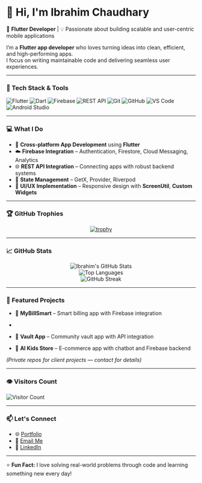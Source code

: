 # 👋 Hi, I'm Ibrahim Chaudhary  

🚀 **Flutter Developer** | 💡 Passionate about building scalable and user-centric mobile applications  

I’m a **Flutter app developer** who loves turning ideas into clean, efficient, and high-performing apps.  
I focus on writing maintainable code and delivering seamless user experiences.  

---

### 🧰 Tech Stack & Tools
![Flutter](https://img.shields.io/badge/Flutter-%2302569B.svg?style=for-the-badge&logo=Flutter&logoColor=white)
![Dart](https://img.shields.io/badge/Dart-%230175C2.svg?style=for-the-badge&logo=dart&logoColor=white)
![Firebase](https://img.shields.io/badge/Firebase-%23039BE5.svg?style=for-the-badge&logo=firebase)
![REST API](https://img.shields.io/badge/REST%20API-%23000000.svg?style=for-the-badge&logo=postman&logoColor=white)
![Git](https://img.shields.io/badge/Git-%23F05033.svg?style=for-the-badge&logo=git&logoColor=white)
![GitHub](https://img.shields.io/badge/GitHub-%23121011.svg?style=for-the-badge&logo=github&logoColor=white)
![VS Code](https://img.shields.io/badge/VS%20Code-%23007ACC.svg?style=for-the-badge&logo=visual-studio-code&logoColor=white)
![Android Studio](https://img.shields.io/badge/Android%20Studio-%233DDC84.svg?style=for-the-badge&logo=android-studio&logoColor=white)

---

### 💻 What I Do
- 📱 **Cross-platform App Development** using **Flutter**  
- ☁️ **Firebase Integration** – Authentication, Firestore, Cloud Messaging, Analytics  
- 🌐 **REST API Integration** – Connecting apps with robust backend systems  
- 🧠 **State Management** – GetX, Provider, Riverpod  
- 🎨 **UI/UX Implementation** – Responsive design with **ScreenUtil**, **Custom Widgets**

---

### 🏆 GitHub Trophies
<div align="center">
  
[![trophy](https://github-profile-trophy.vercel.app/?username=ibrahimkhalid9922&theme=algolia&no-frame=true&margin-w=10)](https://github.com/ryo-ma/github-profile-trophy)

</div>

---

### 📈 GitHub Stats
<div align="center">

![Ibrahim's GitHub Stats](https://github-readme-stats.vercel.app/api?username=ibrahimkhalid9922&show_icons=true&theme=tokyonight&count_private=true)  
![Top Languages](https://github-readme-stats.vercel.app/api/top-langs/?username=ibrahimkhalid9922&layout=compact&theme=tokyonight)  
![GitHub Streak](https://github-readme-streak-stats.herokuapp.com/?user=ibrahimkhalid9922&theme=tokyonight)

</div>

---

### 🌟 Featured Projects

- 🔹 **MyBillSmart** – Smart billing app with Firebase integration
- 
- 🔹 **Vault App** – Community vault app with API integration  

- 🔹 **AI Kids Store** – E-commerce app with chatbot and Firebase backend  

*(Private repos for client projects — contact for details)*

---

### 👁️ Visitors Count
![Visitor Count](https://komarev.com/ghpvc/?username=ibrahimkhalid9922&color=blue&style=for-the-badge)

---

### 📫 Let's Connect
- 🌐 [Portfolio](https://ibrahimkhalid-portfolio.netlify.app/)  
- 📧 [Email Me](mailto:seeibrahimch7@gmail.com)  
- 💼 [LinkedIn](https://www.linkedin.com/in/ibrahim-chaudhary-37a4b21b5/)

---

⭐ **Fun Fact:** I love solving real-world problems through code and learning something new every day!
